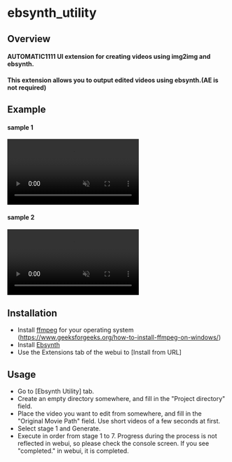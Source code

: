 # ebsynth_utility

## Overview
#### AUTOMATIC1111 UI extension for creating videos using img2img and ebsynth.
#### This extension allows you to output edited videos using ebsynth.(AE is not required)

## Example
#### sample 1
<div><video controls src="https://user-images.githubusercontent.com/118420657/209951020-bee819b7-b8ef-48a9-8630-0e7c5c9a5d2f.mp4" muted="false"></video></div>

#### sample 2
<div><video controls src="https://user-images.githubusercontent.com/118420657/209951127-ff61671c-31aa-4e11-82f2-b3d9212c8748.mp4" muted="false"></video></div>

## Installation
- Install [ffmpeg](https://ffmpeg.org/) for your operating system
  (https://www.geeksforgeeks.org/how-to-install-ffmpeg-on-windows/)
- Install [Ebsynth](https://ebsynth.com/)
- Use the Extensions tab of the webui to [Install from URL]

## Usage
- Go to [Ebsynth Utility] tab.
- Create an empty directory somewhere, and fill in the "Project directory" field.
- Place the video you want to edit from somewhere, and fill in the "Original Movie Path" field.
  Use short videos of a few seconds at first.
- Select stage 1 and Generate.
- Execute in order from stage 1 to 7.
  Progress during the process is not reflected in webui, so please check the console screen.
  If you see "completed." in webui, it is completed.


